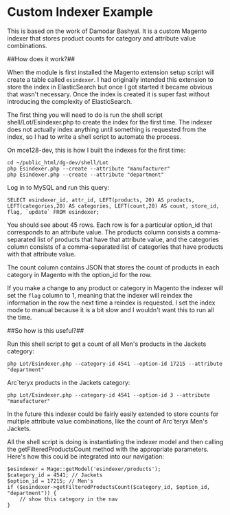 Custom Indexer Example
======================

This is based on the work of Damodar Bashyal. It is a custom Magento indexer that stores product counts for category and attribute value combinations.

##How does it work?##

When the module is first installed the Magento extension setup script will create a table called `esindexer`. I had originally intended this extension to store the index in ElasticSearch but once I got started it became obvious that wasn't necessary. Once the index is created it is super fast without introducing the complexity of ElasticSearch.

The first thing you will need to do is run the shell script shell/Lot/Esindexer.php to create the index for the first time. The indexer does not actually index anything until something is requested from the index, so I had to write a shell script to automate the process.

On mce128-dev, this is how I built the indexes for the first time:

```
cd ~/public_html/dg-dev/shell/Lot
php Esindexer.php --create --attribute "manufacturer"
php Esindexer.php --create --attribute "department"
```

Log in to MySQL and run this query:
```
SELECT esindexer_id, attr_id, LEFT(products, 20) AS products, LEFT(categories,20) AS categories, LEFT(count,20) AS count, store_id, flag, `update` FROM esindexer;
```

You should see about 45 rows. Each row is for a particular option_id that corresponds to an attribute value. The products column consists a comma-separated list of products that have that attribute value, and the categories column consists of a comma-separated list of categories that have products with that attribute value.

The count column contains JSON that stores the count of products in each category in Magento with the option_id for the row.

If you make a change to any product or category in Magento the indexer will set the `flag` column to 1, meaning that the indexer will reindex the information in the row the next time a reindex is requested. I set the index mode to manual because it is a bit slow and I wouldn't want this to run all the time.

##So how is this useful?##

Run this shell script to get a count of all Men's products in the Jackets category:
```
php Lot/Esindexer.php --category-id 4541 --option-id 17215 --attribute "department"
```

Arc`teryx products in the Jackets category:
```
php Lot/Esindexer.php --category-id 4541 --option-id 3 --attribute "manufacturer"
```

In the future this indexer could be fairly easily extended to store counts for multiple attribute value combinations, like the count of Arc`teryx Men's Jackets.

All the shell script is doing is instantiating the indexer model and then calling the getFilteredProductsCount method with the appropriate parameters. Here's how this could be integrated into our navigation:

```
$esindexer = Mage::getModel('esindexer/products');
$category_id = 4541; // Jackets
$option_id = 17215; // Men's
if ($esindexer->getFilteredProductsCount($category_id, $option_id, "department")) {
	// show this category in the nav
}
```